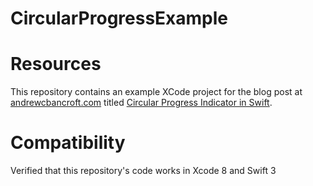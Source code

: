 # CircularProgressExample

# Resources
This repository contains an example XCode project for the blog post at [andrewcbancroft.com](http://www.andrewcbancroft.com) titled [Circular Progress Indicator in Swift](http://www.andrewcbancroft.com/2015/07/09/circular-progress-indicator-in-swift/).

# Compatibility
Verified that this repository's code works in Xcode 8 and Swift 3
